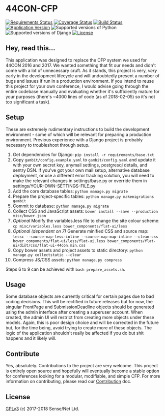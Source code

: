 # 44CON-CFP

[![Requirements Status](https://requires.io/github/rawhex/44CON-CFP/requirements.svg?branch=master)](https://requires.io/github/rawhex/44CON-CFP/requirements/?branch=master) [![Coverage Status](https://coveralls.io/repos/github/rawhex/44CON-CFP/badge.svg?branch=master)](https://coveralls.io/github/rawhex/44CON-CFP?branch=master) [![Build Status](https://travis-ci.org/rawhex/44CON-CFP.svg?branch=master)](https://travis-ci.org/rawhex/44CON-CFP) [![Application Version](https://img.shields.io/badge/version-0.1.0-orange.svg)](https://github.com/rawhex/44CON-CFP) ![Supported versions of Python](https://img.shields.io/badge/Python-3.6-blue.svg) ![Supported versions of Django](https://img.shields.io/badge/Django-2.0-green.svg) [![License](https://img.shields.io/badge/license-GPLv3-yellow.svg)](https://github.com/nimxj/44CON-CFP/blob/master/LICENSE)

## Hey, read this...
This application was designed to replace the CFP system we used for 44CON 2016 and 2017. We wanted something that fit our needs and didn't come with a lot of unnecessary cruft. As it stands, this project is very, *very* early in the development lifecycle and will undoubtedly present a number of bugs and issues if run in a production environment. If you intend to reuse this project for your own conference, I would advise going through the entire codebase manually and evaluating whether it's sufficiently mature for your purposes (there's ~4000 lines of code (as of 2018-02-05) so it's not too significant a task).

## Setup
These are extremely rudimentary instructions to build the development environment - some of which will be relevant for preparing a production environment. Previous experience with a Django project is probably necessary to troubleshoot through setup.

1. Get dependencies for Django: `pip install -r requirements/base.txt`
2. Copy `gambit/config.example.yaml` to `gambit/config.yaml` and update it with your own secret key, anymail settings, postgresql details, and sentry DSN. If you've got your own mail setup, alternative database deployment, or use a different error tracking solution, you will need to make the relevant changes in settings/base.py or override them in settings/YOUR-OWN-SETTINGS-FILE.py
3. Add the core database tables: `python manage.py migrate`
4. Prepare the project-specific tables: `python manage.py makemigrations gambit`
5. Commit to database: `python manage.py migrate`
6. Collect CSS and JavaScript assets: `bower install --save --production misc/bower.json`
7. *Optional* Modify the variables.less file to change the site colour scheme: `cp misc/variables.less bower_components/flat-ui/less`
8. *Optional (dependent on 7)* Generate minified CSS and source map: `lessc --source-map-less-inline --source-map-map-inline --clean-css bower_components/flat-ui/less/flat-ui.less bower_components/flat-ui/dist/css/flat-ui-44con.min.css`
9. Copy bower assets and project assets to static directory: `python manage.py collectstatic --clear`
10. Compress JS/CSS assets: `python manage.py compress`

Steps 6 to 9 can be achieved with `bash prepare_assets.sh`.

## Usage
Some database objects are currently critical for certain pages due to bad coding decisions. This will be rectified in future releases but for now, the singular FrontPage and SubmissionDeadline objects should be generated using the admin interface after creating a superuser account. When created, the admin UI will restrict from creating more objects under these models. Again, this is poor design choice and will be corrected in the future but, for the time being, avoid trying to create more of these objects. The logic of the application shouldn't really be affected if you do but shit happens and it likely will.

## Contribute
Yes, absolutely. Contributions to the project are very welcome. This project is entirely open source and hopefully will eventually become a stable option for conferences looking for a modular, modifiable, and simple CFP. For more information on contributing, please read our [Contribution](https://github.com/nimxj/44CON-CFP/blob/master/LICENSE) doc.

## License
[GPLv3](https://github.com/nimxj/44CON-CFP/blob/master/LICENSE) (c) 2017-2018 Sense/Net Ltd.
